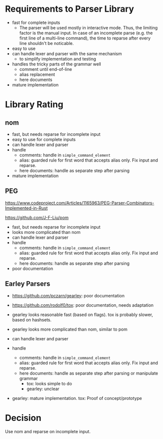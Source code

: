 # Requirements to Parser Library

* fast for complete inputs
    * The parser will be used mostly in interactive mode. Thus, the limiting
      factor is the manual input. In case of an incomplete parse (e.g. the
      first line of a multi-line command), the time to reparse after every line
      shouldn't be noticable.
* easy to use
* can handle lexer and parser with the same mechanism
    * to simplify implementation and testing
* handles the tricky parts of the grammar well
    * comment until end-of-line
    * alias replacement
    * here documents
* mature implementation

# Library Rating

## nom
* fast, but needs reparse for incomplete input
* easy to use for complete inputs
* can handle lexer and parser
* handle
    * comments: handle in `simple_command_element`
    * alias: guarded rule for first word that accepts alias only. Fix input and reparse.
    * here documents: handle as separate step after parsing
* mature implementation

## PEG

https://www.codeproject.com/Articles/1165963/PEG-Parser-Combinators-Implemented-in-Rust

https://github.com/J-F-Liu/pom

* fast, but needs reparse for incomplete input
* looks more complicated than nom
* can handle lexer and parser
* handle
    * comments: handle in `simple_command_element`
    * alias: guarded rule for first word that accepts alias only. Fix input and reparse.
    * here documents: handle as separate step after parsing
* poor documentation

## Earley Parsers

* https://github.com/pczarn/gearley: poor documentation
* https://github.com/rodolf0/tox: poor documentation, needs adaptation

* gearley looks reasonable fast (based on flags). tox is probably slower, based on hashsets.
* gearley looks more complicated than nom, similar to pom
* can handle lexer and parser
* handle
    * comments: handle in `simple_command_element`
    * alias: guarded rule for first word that accepts alias only. Fix input and reparse.
    * here documents: handle as separate step after parsing or manipulate grammar
        * tox: looks simple to do
        * gearley: unclear
* gearley: mature implementation. tox: Proof of concept/prototype

# Decision

Use nom and reparse on incomplete input.

